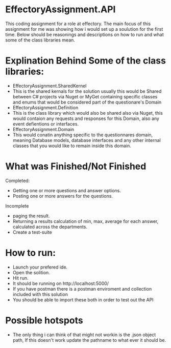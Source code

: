 # EffectoryAssignment.API
This coding assignment for a role at effectory. The main focus of this assignment for me was showing how i would set up a soulution for the first time. Below should be reasonings and descriptions on how to run and what some of the class libraries mean.

# Explination Behind Some of the class libraries:
- EffectoryAssignment.SharedKernel
- This is the shared kernals for the solution usually this would be Shared between C# projects via Nuget or MyGet containing specific classes and enums that would be considered part of the questionare's Domain
- EffectoryAssignment.Definition
- This is the class library which would also be shared also via Nuget, this would contaion any requests and responses for this Domain, also any event defientions or interfaces.
- EffectoryAssignment.Domain
- This would conatin anything specific to the questionnares domain, meaning Database models, database interfaces and any other internal classes that you would like to remain inside this domain.

# What was Finished/Not Finished

Completed:
- Getting one or more questions and answer options.
- Posting one or more answers for the questions.

Incomplete
- paging the result.
- Returning a results calculation of min, max, average for each answer, calculated across the departments.
- Create a test-suite 

# How to run:
- Launch your prefered ide.
- Open the solition.
- Hit run.
- It should be running on http://localhost:5000/
- If you have postman there is a postman enviroment and collection included with this solution
- You should be able to import these both in order to test out the API

# Possible hotspots
- The only thing i can think of that might not workin is the .json object path, If this doesn't work update the pathname to what ever it should be.
